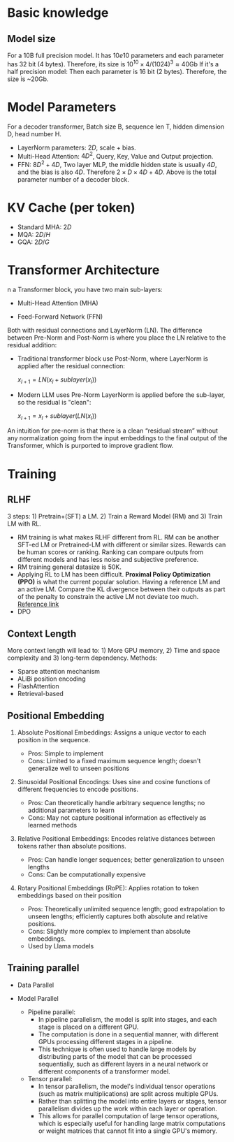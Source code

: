 # Basic knowledge
## Model size
For a 10B full precision model. It has $10e10$ parameters and each parameter has 32 bit (4 bytes). Therefore, its size is $10^{10} \times 4 /(1024)^3 \approx 40\text{Gb}$
If it's a half precision model: Then each parameter is 16 bit (2 bytes). Therefore, the size is ~20Gb.

# Model Parameters
For a decoder transformer, Batch size B, sequence len T, hidden dimension D, head number H.  
- LayerNorm parameters: $2D$, scale + bias.
- Multi-Head Attention: $4D^2$, Query, Key, Value and Output projection.
- FFN: $8D^2 + 4D$, Two layer MLP, the middle hidden state is usually $4D$, and the bias is also $4D$. Therefore $2\times D \times 4D + 4D$.
Above is the total parameter number of a decoder block.

# KV Cache (per token)
- Standard MHA: $2D$
- MQA: $2D/H$
- GQA: $2D/G$

# Transformer Architecture 
n a Transformer block, you have two main sub-layers:

- Multi-Head Attention (MHA)

- Feed-Forward Network (FFN)

Both with residual connections and LayerNorm (LN). The difference between Pre-Norm and Post-Norm is where you place the LN relative to the residual addition:

- Traditional transformer block use Post-Norm, where LayerNorm is applied after the residual connection:
  
  $x_{l+1} = LN(x_{l} + sublayer(x_l))$

- Modern LLM uses Pre-Norm LayerNorm is applied before the sub-layer, so the residual is "clean":

  $x_{l+1} = x_l + sublayer(LN(x_l))$

An intuition for pre-norm is that there is a clean “residual stream” without any normalization going from the input embeddings to the final output of the Transformer, which is purported to improve gradient flow.

# Training
## RLHF
3 steps: 1) Pretrain+(SFT) a LM. 2) Train a Reward Model (RM) and 3) Train LM with RL.
- RM training is what makes RLHF different from RL. RM can be another SFT-ed LM or Pretrained-LM 
with different or similar sizes.
Rewards can be human scores or ranking. Ranking can compare outputs from different models and has 
less noise and subjective preference.
- RM training general datasize is 50K.
- Applying RL to LM has been difficult. **Proximal Policy Optimization (PPO)** is what the current popular 
solution. Having a reference LM and an active LM. Compare the KL divergence between their outputs as 
part of the penalty to constrain the active LM not deviate too much.
[Reference link](https://huggingface.co/docs/trl/main/en/quickstart)
- DPO

## Context Length
More context length will lead to: 1) More GPU memory, 2) Time and space complexity and 3) long-term dependency.
Methods:
- Sparse attention mechanism
- ALiBi position encoding
- FlashAttention
- Retrieval-based

## Positional Embedding
1. Absolute Positional Embeddings: Assigns a unique vector to each position in the sequence.
    - Pros: Simple to implement
    - Cons: Limited to a fixed maximum sequence length; doesn't generalize well to unseen positions

2. Sinusoidal Positional Encodings: Uses sine and cosine functions of different frequencies to encode positions.
    - Pros: Can theoretically handle arbitrary sequence lengths; no additional parameters to learn
    - Cons: May not capture positional information as effectively as learned methods

3. Relative Positional Embeddings: Encodes relative distances between tokens rather than absolute positions.
    - Pros: Can handle longer sequences; better generalization to unseen lengths
    - Cons: Can be computationally expensive

4. Rotary Positional Embeddings (RoPE): Applies rotation to token embeddings based on their position
    - Pros: Theoretically unlimited sequence length; good extrapolation to unseen lengths; efficiently captures both absolute and relative positions.
    - Cons: Slightly more complex to implement than absolute embeddings.
    - Used by Llama models


## Training parallel
- Data Parallel

- Model Parallel
    - Pipeline parallel:
        - In pipeline parallelism, the model is split into stages, and each stage is placed on a different GPU.
        - The computation is done in a sequential manner, with different GPUs processing different stages in a pipeline.
        - This technique is often used to handle large models by distributing parts of the model that can be processed sequentially, such as different layers in a neural network or different components of a transformer model.
    - Tensor parallel: 
        - In tensor parallelism, the model's individual tensor operations (such as matrix multiplications) are split across multiple GPUs.
        - Rather than splitting the model into entire layers or stages, tensor parallelism divides up the work within each layer or operation.
        - This allows for parallel computation of large tensor operations, which is especially useful for handling large matrix computations or weight matrices that cannot fit into a single GPU's memory.
